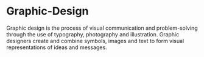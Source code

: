 # Graphic-Design
Graphic design is the process of visual communication and problem-solving through the use of typography, photography and illustration. 
Graphic designers create and combine symbols, images and text to form visual representations of ideas and messages. 
